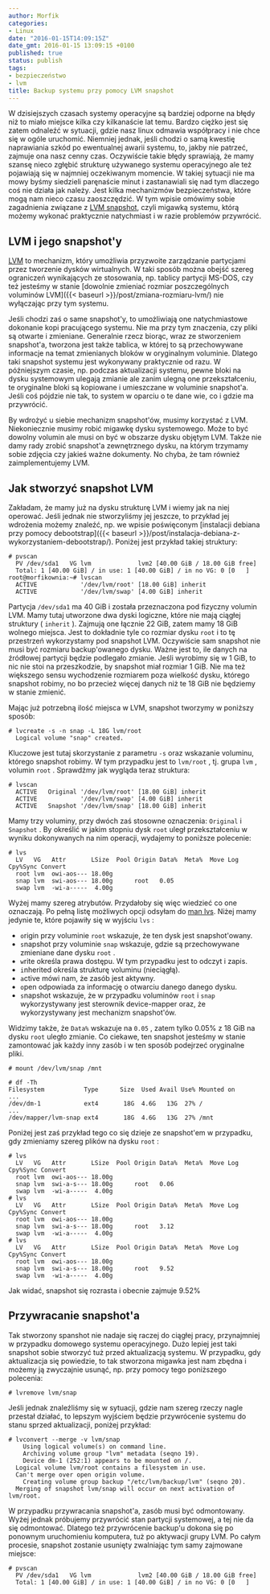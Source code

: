 ```yaml
---
author: Morfik
categories:
- Linux
date: "2016-01-15T14:09:15Z"
date_gmt: 2016-01-15 13:09:15 +0100
published: true
status: publish
tags:
- bezpieczeństwo
- lvm
title: Backup systemu przy pomocy LVM snapshot
---
```


W dzisiejszych czasach systemy operacyjne są bardziej odporne na błędy niż to miało miejsce kilka
czy kilkanaście lat temu. Bardzo ciężko jest się zatem odnaleźć w sytuacji, gdzie nasz linux odmawia
współpracy i nie chce się w ogóle uruchomić. Niemniej jednak, jeśli chodzi o samą kwestię
naprawiania szkód po ewentualnej awarii systemu, to, jakby nie patrzeć, zajmuje ona nasz cenny czas.
Oczywiście takie błędy sprawiają, że mamy szansę nieco zgłębić strukturę używanego systemu
operacyjnego ale też pojawiają się w najmniej oczekiwanym momencie. W takiej sytuacji nie ma mowy
byśmy siedzieli paręnaście minut i zastanawiali się nad tym dlaczego coś nie działa jak należy.
Jest kilka mechanizmów bezpieczeństwa, które mogą nam nieco czasu zaoszczędzić. W tym wpisie omówimy
sobie zagadnienia związane z [LVM
snapshot](http://www.tldp.org/HOWTO/html_single/LVM-HOWTO/#snapshotintro), czyli migawką systemu,
którą możemy wykonać praktycznie natychmiast i w razie problemów przywrócić.

<!--more-->
## LVM i jego snapshot'y

[LVM](https://pl.wikipedia.org/wiki/LVM) to mechanizm, który umożliwia przyzwoite zarządzanie
partycjami przez tworzenie dysków wirtualnych. W taki sposób można obejść szereg ograniczeń
wynikających ze stosowania, np. tablicy partycji MS-DOS, czy też jesteśmy w stanie [dowolnie
zmieniać rozmiar poszczególnych voluminów LVM]({{< baseurl >}}/post/zmiana-rozmiaru-lvm/) nie
wyłączając przy tym systemu.

Jeśli chodzi zaś o same snapshot'y, to umożliwiają one natychmiastowe dokonanie kopi pracującego
systemu. Nie ma przy tym znaczenia, czy pliki są otwarte i zmieniane. Generalnie rzecz biorąc, wraz
ze stworzeniem snapshot'a, tworzona jest także tablica, w której to są przechowywane informacje na
temat zmienianych bloków w oryginalnym voluminie. Dlatego taki snapshot systemu jest wykonywany
praktycznie od razu. W późniejszym czasie, np. podczas aktualizacji systemu, pewne bloki na dysku
systemowym ulegają zmianie ale zanim ulegną one przekształceniu, te oryginalne bloki są kopiowane i
umieszczane w voluminie snapshot'a. Jeśli coś pójdzie nie tak, to system w oparciu o te dane wie, co
i gdzie ma przywrócić.

By wdrożyć u siebie mechanizm snapshot'ów, musimy korzystać z LVM. Niekoniecznie musimy robić
migawkę dysku systemowego. Może to być dowolny volumin ale musi on być w obszarze dysku objętym
LVM. Także nie damy rady zrobić snapshot'a zewnętrznego dysku, na którym trzymamy sobie zdjęcia czy
jakieś ważne dokumenty. No chyba, że tam również zaimplementujemy LVM.

## Jak stworzyć snapshot LVM

Zakładam, że mamy już na dysku strukturę LVM i wiemy jak na niej operować. Jeśli jednak nie
stworzyliśmy jej jeszcze, to przykład jej wdrożenia możemy znaleźć, np. we wpisie poświęconym
[instalacji debiana przy pomocy
debootstrap]({{< baseurl >}}/post/instalacja-debiana-z-wykorzystaniem-debootstrap/). Poniżej jest
przykład takiej struktury:

    # pvscan
      PV /dev/sda1   VG lvm             lvm2 [40.00 GiB / 18.00 GiB free]
      Total: 1 [40.00 GiB] / in use: 1 [40.00 GiB] / in no VG: 0 [0   ]
    root@morfikownia:~# lvscan
      ACTIVE            '/dev/lvm/root' [18.00 GiB] inherit
      ACTIVE            '/dev/lvm/swap' [4.00 GiB] inherit

Partycja `/dev/sda1` ma 40 GiB i została przeznaczona pod fizyczny volumin LVM. Mamy tutaj utworzone
dwa dyski logiczne, które nie mają ciągłej struktury ( `inherit` ). Zajmują one łącznie 22 GiB,
zatem mamy 18 GiB wolnego miejsca. Jest to dokładnie tyle co rozmiar dysku `root` i to tę przestrzeń
wykorzystamy pod snapshot LVM. Oczywiście sam snapshot nie musi być rozmiaru backup'owanego dysku.
Ważne jest to, ile danych na źródłowej partycji będzie podlegało zmianie. Jeśli wyrobimy się w 1
GiB, to nic nie stoi na przeszkodzie, by snapshot miał rozmiar 1 GiB. Nie ma też większego sensu
wychodzenie rozmiarem poza wielkość dysku, którego snapshot robimy, no bo przecież więcej danych niż
te 18 GiB nie będziemy w stanie zmienić.

Mając już potrzebną ilość miejsca w LVM, snapshot tworzymy w poniższy sposób:

    # lvcreate -s -n snap -L 18G lvm/root
      Logical volume "snap" created.

Kluczowe jest tutaj skorzystanie z parametru `-s` oraz wskazanie voluminu, którego snapshot robimy.
W tym przypadku jest to `lvm/root` , tj. grupa `lvm` , volumin `root` . Sprawdźmy jak wygląda teraz
struktura:

    # lvscan
      ACTIVE   Original '/dev/lvm/root' [18.00 GiB] inherit
      ACTIVE            '/dev/lvm/swap' [4.00 GiB] inherit
      ACTIVE   Snapshot '/dev/lvm/snap' [18.00 GiB] inherit

Mamy trzy voluminy, przy dwóch zaś stosowne oznaczenia: `Original` i `Snapshot` . By określić w
jakim stopniu dysk `root` uległ przekształceniu w wyniku dokonywanych na nim operacji, wydajemy to
poniższe polecenie:

    # lvs
      LV   VG   Attr       LSize  Pool Origin Data%  Meta%  Move Log Cpy%Sync Convert
      root lvm  owi-aos--- 18.00g
      snap lvm  swi-aos--- 18.00g      root   0.05
      swap lvm  -wi-a-----  4.00g

Wyżej mamy szereg atrybutów. Przydałoby się więc wiedzieć co one oznaczają. Po pełną listę możliwych
opcji odsyłam do [man lvs](http://manpages.ubuntu.com/manpages/wily/en/man8/lvs.8.html). Niżej mamy
jedynie te, które pojawiły się w wyjściu `lvs` :

  - `o`rigin przy voluminie `root` wskazuje, że ten dysk jest snapshot'owany.
  - `s`napshot przy voluminie `snap` wskazuje, gdzie są przechowywane zmieniane dane dysku `root` .
  - `w`rite określa prawa dostępu. W tym przypadku jest to odczyt i zapis.
  - `i`nherited określa strukturę voluminu (nieciągłą).
  - `a`ctive mówi nam, że zasób jest aktywny.
  - `o`pen odpowiada za informację o otwarciu danego danego dysku.
  - `s`napshot wskazuje, że w przypadku voluminów `root` i `snap` wykorzystywany jest sterownik
    device-mapper oraz, że wykorzystywany jest mechanizm snapshot'ów.

Widzimy także, że `Data%` wskazuje na `0.05` , zatem tylko 0.05% z 18 GiB na dysku `root` uległo
zmianie. Co ciekawe, ten snapshot jesteśmy w stanie zamontować jak każdy inny zasób i w ten sposób
podejrzeć oryginalne pliki.

    # mount /dev/lvm/snap /mnt

    # df -Th
    Filesystem           Type      Size  Used Avail Use% Mounted on
    ...
    /dev/dm-1            ext4       18G  4.6G   13G  27% /
    ...
    /dev/mapper/lvm-snap ext4       18G  4.6G   13G  27% /mnt

Poniżej jest zaś przykład tego co się dzieje ze snapshot'em w przypadku, gdy zmieniamy szereg plików
na dysku `root` :

    # lvs
      LV   VG   Attr       LSize  Pool Origin Data%  Meta%  Move Log Cpy%Sync Convert
      root lvm  owi-aos--- 18.00g
      snap lvm  swi-a-s--- 18.00g      root   0.06
      swap lvm  -wi-a-----  4.00g
    # lvs
      LV   VG   Attr       LSize  Pool Origin Data%  Meta%  Move Log Cpy%Sync Convert
      root lvm  owi-aos--- 18.00g
      snap lvm  swi-a-s--- 18.00g      root   3.12
      swap lvm  -wi-a-----  4.00g
    # lvs
      LV   VG   Attr       LSize  Pool Origin Data%  Meta%  Move Log Cpy%Sync Convert
      root lvm  owi-aos--- 18.00g
      snap lvm  swi-a-s--- 18.00g      root   9.52
      swap lvm  -wi-a-----  4.00g

Jak widać, snapshot się rozrasta i obecnie zajmuje 9.52%

## Przywracanie snapshot'a

Tak stworzony spanshot nie nadaje się raczej do ciągłej pracy, przynajmniej w przypadku domowego
systemu operacyjnego. Dużo lepiej jest taki snapshot sobie stworzyć tuż przed aktualizacją systemu.
W przypadku, gdy aktualizacja się powiedzie, to tak stworzona migawka jest nam zbędna i możemy ją
zwyczajnie usunąć, np. przy pomocy tego poniższego polecenia:

    # lvremove lvm/snap

Jeśli jednak znaleźliśmy się w sytuacji, gdzie nam szereg rzeczy nagle przestał działać, to lepszym
wyjściem będzie przywrócenie systemu do stanu sprzed aktualizacji, poniżej przykład:

    # lvconvert --merge -v lvm/snap
        Using logical volume(s) on command line.
        Archiving volume group "lvm" metadata (seqno 19).
        Device dm-1 (252:1) appears to be mounted on /.
      Logical volume lvm/root contains a filesystem in use.
      Can't merge over open origin volume.
        Creating volume group backup "/etc/lvm/backup/lvm" (seqno 20).
      Merging of snapshot lvm/snap will occur on next activation of lvm/root.

W przypadku przywracania snapshot'a, zasób musi być odmontowany. Wyżej jednak próbujemy przywrócić
stan partycji systemowej, a tej nie da się odmontować. Dlatego też przywrócenie backup'u dokona się
po ponownym uruchomieniu komputera, tuż po aktywacji grupy LVM. Po całym procesie, snapshot zostanie
usunięty zwalniając tym samy zajmowane miejsce:

    # pvscan
      PV /dev/sda1   VG lvm             lvm2 [40.00 GiB / 18.00 GiB free]
      Total: 1 [40.00 GiB] / in use: 1 [40.00 GiB] / in no VG: 0 [0   ]
